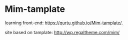 # Mim-tamplate
learning front-end:
https://qurtu.github.io/Mim-tamplate/.

site based on tamplate:
http://wp.regaltheme.com/mim/ 
